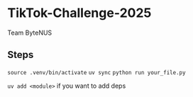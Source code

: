 # TikTok-Challenge-2025
Team ByteNUS

## Steps

`source .venv/bin/activate`
`uv sync`
`python run your_file.py`

`uv add <module>` if you want to add deps